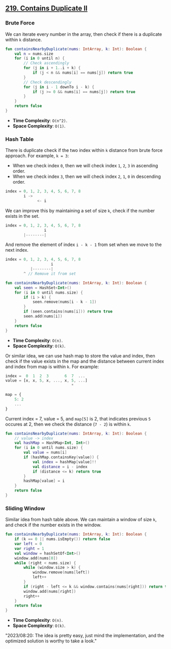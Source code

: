 ## [219. Contains Duplicate II](https://leetcode.com/problems/contains-duplicate-ii)

### Brute Force
We can iterate every number in the array, then check if there is a duplicate within `k` distance.

```kotlin
fun containsNearbyDuplicate(nums: IntArray, k: Int): Boolean {
    val n = nums.size
    for (i in 0 until n) {
        // Check ascendingly
        for (j in i + 1..i + k) {
            if (j < n && nums[i] == nums[j]) return true
        }
        // Check descendingly
        for (j in i - 1 downTo i - k) {
            if (j >= 0 && nums[i] == nums[j]) return true
        }
    }
    return false
}
```

* **Time Complexity**: `O(n^2)`.
* **Space Complexity**: `O(1)`.

### Hash Table
There is duplicate check if the two index within `k` distance from brute force approach. For example, `k = 3`:
* When we check index `0`, then we will check index `1`, `2`, `3` in ascending order.
* When we check index `3`, then we will check index `2`, `1`, `0` in descending order.
```js
index = 0, 1, 2, 3, 4, 5, 6, 7, 8
        i ->
              <- i
```

We can improve this by maintaining a set of size `k`, check if the number exists in the set.
```js
index = 0, 1, 2, 3, 4, 5, 6, 7, 8
                 i
        |--------|
```

And remove the element of index `i - k - 1` from set when we move to the next index.
```js
index = 0, 1, 2, 3, 4, 5, 6, 7, 8
                    i
           |--------|
        ^ // Remove it from set
```

```kotlin
fun containsNearbyDuplicate(nums: IntArray, k: Int): Boolean {
    val seen = HashSet<Int>()
    for (i in 0 until nums.size) {
        if (i > k) {
            seen.remove(nums[i - k - 1])
        }
        if (seen.contains(nums[i])) return true
        seen.add(nums[i])
    }
    return false
}
```

* **Time Complexity**: `O(n)`.
* **Space Complexity**: `O(k)`.

Or similar idea, we can use hash map to store the value and index, then check if the value exists in the map and the distance between current index and index from map is within `k`. For example:

```js
index =  0  1  2  3       6  7  ...
value = [x, x, 5, x, ..., x, 5, ...] 
                             * 

map = {
    5: 2
    ...
}
```

Current index = 7, value = 5, and `map[5]` is 2, that indicates previous `5` occures at 2, then we check the distance (`7 - 2`) is within `k`.

```kotlin
fun containsNearbyDuplicate(nums: IntArray, k: Int): Boolean {
    // value -> index
    val hashMap = HashMap<Int, Int>()
    for (i in 0 until nums.size) {
        val value = nums[i]
        if (hashMap.containsKey(value)) {
            val index = hashMap[value]!!
            val distance = i - index
            if (distance <= k) return true
        }
        hashMap[value] = i
    }
    return false
}
```


### Sliding Window
Similar idea from hash table above. We can maintain a window of size `k`, and check if the number exists in the window.

```kotlin
fun containsNearbyDuplicate(nums: IntArray, k: Int): Boolean {
    if (k == 0 || nums.isEmpty()) return false
    var left = 0
    var right = 1
    val window = hashSetOf<Int>()
    window.add(nums[0])
    while (right < nums.size) {
        while (window.size > k) {
            window.remove(nums[left])
            left++
        }
        if (right - left <= k && window.contains(nums[right])) return true
        window.add(nums[right])
        right++
    }
    return false
}
```

* **Time Complexity**: `O(n)`.
* **Space Complexity**: `O(k)`.

"2023/08:20: The idea is pretty easy, just mind the implementation, and the optimized solution is worthy to take a look."